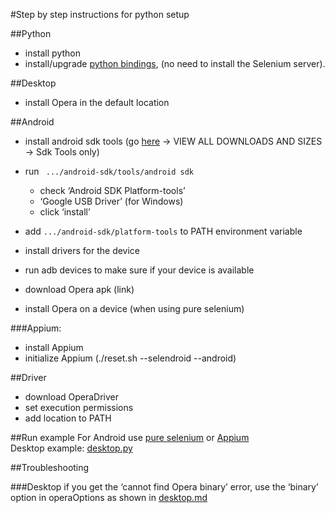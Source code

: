 #Step by step instructions for python setup

##Python
* install python
* install/upgrade [python bindings](http://selenium-python.readthedocs.org/en/latest/installation.html), (no need to install the Selenium server).

##Desktop
* install Opera in the default location


##Android
* install android sdk tools (go [here](http://developer.android.com/sdk/index.html) -> VIEW ALL DOWNLOADS AND SIZES -> Sdk Tools only)
* run  ` .../android-sdk/tools/android sdk`
    + check ‘Android SDK Platform-tools’
    + ‘Google USB Driver’ (for Windows)
    + click ‘install’
* add `.../android-sdk/platform-tools` to PATH environment variable
* install drivers for the device
* run adb devices to make sure if your device is available

* download Opera apk (link)
* install Opera on a device (when using pure selenium)

###Appium:
* install Appium
* initialize Appium (./reset.sh --selendroid --android)


##Driver
* download OperaDriver
* set execution permissions
* add location to PATH

##Run example
For Android use [pure selenium](../examples/android.py) or [Appium](../examples/appium_simple.py)  
Desktop example: [desktop.py](../examples/desktop.py)


##Troubleshooting

###Desktop
if you get the ‘cannot find Opera binary’ error, use the ‘binary’ option in operaOptions as shown in [desktop.md](desktop.md)


